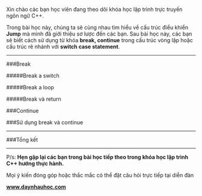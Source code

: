 Xin chào các bạn học viên đang theo dõi khóa học lập trình trực truyến ngôn ngữ C++.

Trong bài học này, chúng ta sẽ cùng nhau tìm hiểu về cấu trúc điểu khiển **Jump** mà mình đã giới thiệu sơ lược đến các bạn. Sau bài học này, các bạn sẽ biết cách sử dụng từ khóa **break, continue** trong cấu trúc vòng lặp hoặc cấu trúc rẽ nhánh với **switch case statement**.

---------------------------

###Break

#####Break a switch

#####Break a loop

#####Break và return

###Continue

###Sử dụng break và continue

------------------------

###Tổng kết

--------------------------------------

P/s: **Hẹn gặp lại các bạn trong bài học tiếp theo trong khóa học lập trình C++ hướng thực hành.**


Mọi ý kiến đóng góp hoặc thắc mắc có thể đặt câu hỏi trực tiếp tại diễn đàn 

**www.daynhauhoc.com**
